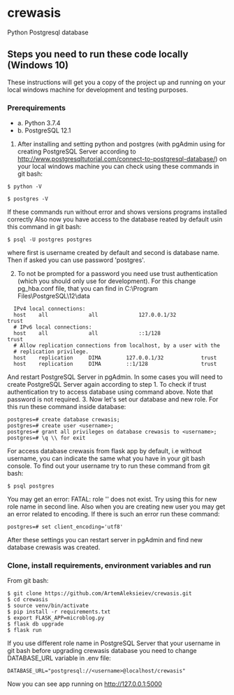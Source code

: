 # crewasis
Python Postgresql database

 ## Steps you need to run these code locally (Windows 10)
 These instructions will get you a copy of the project up and running on your local windows machine for development and testing purposes.
 ### Prerequirements
 - a. Python 3.7.4
 - b. PostgreSQL 12.1
1. After installing and setting python and postgres (with pgAdmin using for creating PostgreSQL Server according to http://www.postgresqltutorial.com/connect-to-postgresql-database/) on your local windows machine you can check using these commands in git bash:
 ```
 $ python -V
 ```
 ```
 $ postgres -V
 ```
 If these commands run without error and shows versions programs installed correctly
 Also now you have access to the database <postgres> reated by default usin this command in git bash:
  ```
  $ psql -U postgres postgres
  ```
  where first <postgres> is username created by default and second <postgres> is database name. Then if asked you can use password 'postgres'.
  
 2. To not be prompted for a password you need use trust authentication (which you should only use for development). For this change pg_hba.conf file, that you can find in C:\Program Files\PostgreSQL\12\data 
  ```
    IPv4 local connections:
    host    all             all             127.0.0.1/32            trust
    # IPv6 local connections:
    host    all             all             ::1/128                 trust
    # Allow replication connections from localhost, by a user with the
    # replication privilege.
    host    replication     DIMA        127.0.0.1/32            trust
    host    replication     DIMA        ::1/128                 trust
```
And restart PostgreSQL Server in pgAdmin. In some cases you will need to create PostgreSQL Server again according to step 1. To check if trust authentication try to access database <postgres> using command above. Note that password is not required. 
  3. Now let's set our database <crewasis> and new role. For this run these command inside <postgres> database:
  ```
  postgres=# create database crewasis;
  postgres=# create user <username>;
  postgres=# grant all privileges on database crewasis to <username>;
  postgres=# \q \\ for exit
  ```
  For access database crewasis from flask app by default, i.e without username, you can indicate <username> the same what you have in your git bash console. To find out your username try to run these command from git bash:
  ```
  $ psql postgres
  ```
 You may get an error: FATAL: role '<username>' does not exist. Try using this <username> for new role name in second line. 
 Also when you are creating new user you may get an error related to encoding. If there is such an error run these command:
  ```
  postgres=# set client_encoding='utf8'
  ```
 After these settings you can restart server in pgAdmin and find new database crewasis was created.
  
### Clone, install requirements, environment variables and run
 From git bash:
 ```
 $ git clone https://github.com/ArtemAleksieiev/crewasis.git
 $ cd crewasis
 $ source venv/bin/activate
 $ pip install -r requirements.txt
 $ export FLASK_APP=microblog.py
 $ flask db upgrade
 $ flask run
 ```
 If you use different role name in PostgreSQL Server that your username in git bash before upgrading crewasis database you need to change DATABASE_URL variable in .env file:
```
DATABASE_URL="postgresql://<username>@localhost/crewasis"
```
  Now you can see app running on http://127.0.0.1:5000

 
